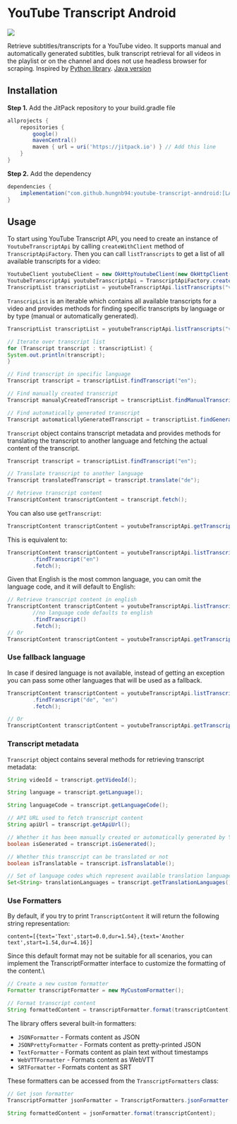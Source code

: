 # YouTube Transcript Android
[![](https://jitpack.io/v/hungnb94/youtube-transcript-anndroid.svg)](https://jitpack.io/#hungnb94/youtube-transcript-anndroid)

Retrieve subtitles/transcripts for a YouTube video.
It supports manual and automatically generated subtitles, bulk transcript retrieval for all videos in the playlist or on the channel and does not use headless browser for scraping.
Inspired by [Python library](https://github.com/jdepoix/youtube-transcript-api).
[Java version](https://github.com/Thoroldvix/youtube-transcript-api)

## Installation

**Step 1.** Add the JitPack repository to your build.gradle file

```groovy
allprojects {
    repositories {
        google()
        mavenCentral()
        maven { url = uri('https://jitpack.io') } // Add this line
    }
}
```

**Step 2.** Add the dependency

```groovy
dependencies {
    implementation("com.github.hungnb94:youtube-transcript-anndroid:[LATEST_VERSION]")
}
```


## Usage
To start using YouTube Transcript API, you need to create an instance of `YoutubeTranscriptApi` by calling `createWithClient` method of `TranscriptApiFactory`.
Then you can call `listTranscripts` to get a list of all available transcripts for a video:
```java
YoutubeClient youtubeClient = new OkHttpYoutubeClient(new OkHttpClient());
YoutubeTranscriptApi youtubeTranscriptApi = TranscriptApiFactory.createWithClient(youtubeClient);
TranscriptList transcriptList = youtubeTranscriptApi.listTranscripts("videoId");
```

`TranscripList` is an iterable which contains all available transcripts for a video and provides methods for finding specific transcripts by language or by type (manual or automatically generated).
```java
TranscriptList transcriptList = youtubeTranscriptApi.listTranscripts("videoId");

// Iterate over transcript list
for (Transcript transcript : transcriptList) {
System.out.println(transcript);
}

// Find transcript in specific language
Transcript transcript = transcriptList.findTranscript("en");

// Find manually created transcript
Transcript manualyCreatedTranscript = transcriptList.findManualTranscript("en");

// Find automatically generated transcript
Transcript automaticallyGeneratedTranscript = transcriptList.findGeneratedTranscript("en");
```


`Transcript` object contains transcript metadata and provides methods for translating the transcript to another language and fetching the actual content of the transcript.
```java
Transcript transcript = transcriptList.findTranscript("en");

// Translate transcript to another language
Transcript translatedTranscript = transcript.translate("de");

// Retrieve transcript content
TranscriptContent transcriptContent = transcript.fetch();
```

You can also use `getTranscript`:
```java
TranscriptContent transcriptContent = youtubeTranscriptApi.getTranscript("videoId", "en");
```

This is equivalent to:
```java
TranscriptContent transcriptContent = youtubeTranscriptApi.listTranscripts("videoId")
        .findTranscript("en")
        .fetch();
```

Given that English is the most common language, you can omit the language code, and it will default to English:
```java
// Retrieve transcript content in english
TranscriptContent transcriptContent = youtubeTranscriptApi.listTranscripts("videoId")
        //no language code defaults to english
        .findTranscript()
        .fetch();
// Or
TranscriptContent transcriptContent = youtubeTranscriptApi.getTranscript("videoId");
```


### Use fallback language
In case if desired language is not available, instead of getting an exception you can pass some other languages that will be used as a fallback.
```java
TranscriptContent transcriptContent = youtubeTranscriptApi.listTranscripts("videoId")
        .findTranscript("de", "en")
        .fetch();

// Or
TranscriptContent transcriptContent = youtubeTranscriptApi.getTranscript("videoId", "de", "en");
```

### Transcript metadata
`Transcript` object contains several methods for retrieving transcript metadata:
```java
String videoId = transcript.getVideoId();

String language = transcript.getLanguage();

String languageCode = transcript.getLanguageCode();

// API URL used to fetch transcript content
String apiUrl = transcript.getApiUrl();

// Whether it has been manually created or automatically generated by YouTube
boolean isGenerated = transcript.isGenerated();

// Whether this transcript can be translated or not
boolean isTranslatable = transcript.isTranslatable();

// Set of language codes which represent available translation languages
Set<String> translationLanguages = transcript.getTranslationLanguages();
```

### Use Formatters
By default, if you try to print `TranscriptContent` it will return the following string representation:
```
content=[{text='Text',start=0.0,dur=1.54},{text='Another text',start=1.54,dur=4.16}]
```
Since this default format may not be suitable for all scenarios, you can implement the TranscriptFormatter interface to customize the formatting of the content.\
```java
// Create a new custom formatter
Formatter transcriptFormatter = new MyCustomFormatter();

// Format transcript content
String formattedContent = transcriptFormatter.format(transcriptContent);
```

The library offers several built-in formatters:
- `JSONFormatter` - Formats content as JSON
- `JSONPrettyFormatter` - Formats content as pretty-printed JSON
- `TextFormatter` - Formats content as plain text without timestamps
- `WebVTTFormatter` - Formats content as WebVTT
- `SRTFormatter` - Formats content as SRT

These formatters can be accessed from the `TranscriptFormatters` class:
```java
// Get json formatter
TranscriptFormatter jsonFormatter = TranscriptFormatters.jsonFormatter();

String formattedContent = jsonFormatter.format(transcriptContent);
```
